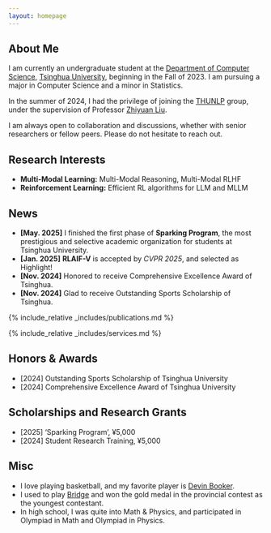 ```yaml
---
layout: homepage
---
```

## About Me

I am currently an undergraduate student at the [Department of Computer Science](https://www.cs.tsinghua.edu.cn/), [Tsinghua University](https://www.tsinghua.edu.cn/), beginning in the Fall of 2023. I am pursuing a major in Computer Science and a minor in Statistics.

In the summer of 2024, I had the privilege of joining the [THUNLP](https://nlp.csai.tsinghua.edu.cn/) group, under the supervision of Professor [Zhiyuan Liu](https://nlp.csai.tsinghua.edu.cn/~lzy/).

I am always open to collaboration and discussions, whether with senior researchers or fellow peers. Please do not hesitate to reach out.

## Research Interests

- **Multi-Modal Learning:**  Multi-Modal Reasoning, Multi-Modal RLHF
- **Reinforcement Learning:** Efficient RL algorithms for LLM and MLLM

## News

- **[May. 2025]** I finished the first phase of **Sparking Program**, the most prestigious and selective academic organization for students at Tsinghua University.
- **[Jan. 2025]** **RLAIF-V** is accepted by *CVPR 2025*, and selected as Highlight!
- **[Nov. 2024]** Honored to receive Comprehensive Excellence Award of Tsinghua.
- **[Nov. 2024]** Glad to receive Outstanding Sports Scholarship of Tsinghua.

{% include_relative _includes/publications.md %}

{% include_relative _includes/services.md %}

## Honors & Awards

- [2024] Outstanding Sports Scholarship of Tsinghua University
- [2024] Comprehensive Excellence Award of Tsinghua University

## Scholarships and Research Grants

- [2025] ‘Sparking Program’, ¥5,000
- [2024] Student Research Training, ¥5,000

## Misc

- I love playing basketball, and my favorite player is [Devin Booker](https://x.com/devinbook?lang=en).
- I used to play [Bridge](https://en.wikipedia.org/wiki/Contract_bridge) and won the gold medal in the provincial contest as the youngest contestant.
- In high school, I was quite into Math & Physics, and participated in Olympiad in Math and Olympiad in Physics.

